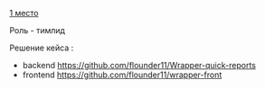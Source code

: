 [1 место](https://t.me/ithubrostov/363)

Роль - тимлид

Решение кейса :
- backend https://github.com/flounder11/Wrapper-quick-reports
- frontend https://github.com/flounder11/wrapper-front
